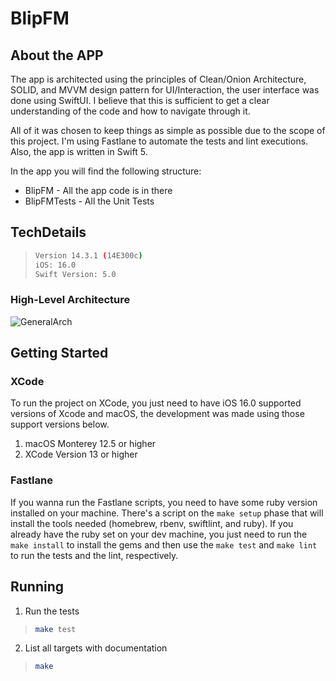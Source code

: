# BlipFM

## About the APP
The app is architected using the principles of Clean/Onion Architecture, SOLID, and MVVM design pattern for UI/Interaction, the user interface was done using SwiftUI. I believe that this is sufficient to get a clear understanding of the code and how to navigate through it. 

All of it was chosen to keep things as simple as possible due to the scope of this project. 
I'm using Fastlane to automate the tests and lint executions. Also, the app is written in Swift 5.

In the app you will find the following structure:
* BlipFM - All the app code is in there
* BlipFMTests - All the Unit Tests

## TechDetails

>```bash
>Version 14.3.1 (14E300c)
>iOS: 16.0
>Swift Version: 5.0
>```

### High-Level Architecture
![GeneralArch](https://github.com/raafaelima/BlipFM/assets/7543763/6593a1a8-47c6-4522-b539-29ec477486b4)

## Getting Started

### XCode

To run the project on XCode, you just need to have iOS 16.0 supported versions of Xcode and macOS, the development was made using those support versions below.

1. macOS Monterey 12.5 or higher
2. XCode Version 13 or higher

### Fastlane
If you wanna run the Fastlane scripts, you need to have some ruby version installed on your machine. There's a script on the `make setup` phase that will install the tools needed (homebrew, rbenv, swiftlint, and ruby). If you already have the ruby set on your dev machine, you just need to run the `make install` to install the gems and then use the `make test` and `make lint` to run the tests and the lint, respectively.

## Running

1. Run the tests
>
>```bash
>make test
>```

2. List all targets with documentation
>
>```bash
>make
>```
